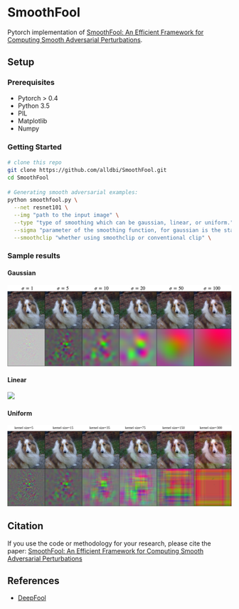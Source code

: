# SmoothFool

Pytorch implementation of <a href="https://arxiv.org/abs/1910.03624">SmoothFool: An Efficient Framework for Computing Smooth Adversarial Perturbations</a>.

## Setup

### Prerequisites
- Pytorch > 0.4
- Python 3.5
- PIL 
- Matplotlib
- Numpy

### Getting Started

```sh
# clone this repo
git clone https://github.com/alldbi/SmoothFool.git
cd SmoothFool

# Generating smooth adversarial examples:
python smoothfool.py \
  --net resnet101 \
  --img "path to the input image" \
  --type "type of smoothing which can be gaussian, linear, or uniform." \
  --sigma "parameter of the smoothing function, for gaussian is the standard deviation, for linear and uniform is the size of kernel" \
  --smoothclip "whether using smoothclip or conventional clip" \
```


### Sample results

#### Gaussian

![](https://github.com/alldbi/SmoothFool/blob/master/samples/sample_gaussian.png)

#### Linear

![](https://github.com/alldbi/SmoothFool/blob/master/samples/sample_linear.png)

#### Uniform

![](https://github.com/alldbi/SmoothFool/blob/master/samples/samples_uniform.png)

## Citation
If you use the code or methodology for your research, please cite the paper: <a href="https://arxiv.org/abs/1910.03624">SmoothFool: An Efficient Framework for Computing Smooth Adversarial Perturbations</a>

## References
- [DeepFool](https://github.com/LTS4/DeepFool)
